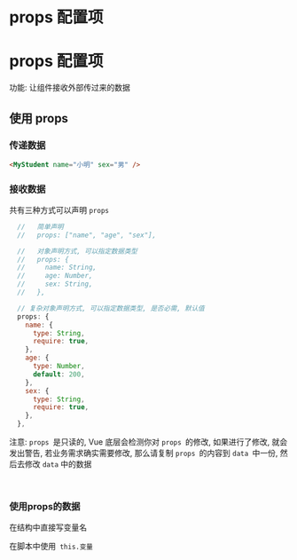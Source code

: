 # props 配置项

# props 配置项

功能: 让组件接收外部传过来的数据

## 使用 props

### 传递数据

```html
<MyStudent name="小明" sex="男" />
```

### 接收数据

共有三种方式可以声明 `props`​

```js
  //   简单声明
  //   props: ["name", "age", "sex"],

  //   对象声明方式, 可以指定数据类型
  //   props: {
  //     name: String,
  //     age: Number,
  //     sex: String,
  //   },

  // 复杂对象声明方式, 可以指定数据类型, 是否必需, 默认值
  props: {
    name: {
      type: String,
      require: true,
    },
    age: {
      type: Number,
      default: 200, 
    },
    sex: {
      type: String,
      require: true,
    },
  },
```

注意: `props ​`是只读的, Vue 底层会检测你对 `props ​`的修改, 如果进行了修改, 就会发出警告, 若业务需求确实需要修改, 那么请复制 `props ​`的内容到 `data ​`中一份, 然后去修改 `data` 中的数据

‍

### 使用props的数据

在结构中直接写变量名

在脚本中使用`​ this.变量`

‍
